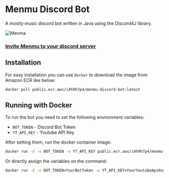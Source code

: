 # Menmu Discord Bot

A mostly music discord bot written in Java using the Discord4J library.

![Menma](https://cdn.menma.dev/menmu/assets/images/menma.1bfb9c572a77fe08409cdbefb4b16e2f.jpg)

### [Invite Menmu to your discord server](https://discord.com/oauth2/authorize?client_id=340909847312596992&permissions=8&integration_type=0&scope=bot)

## Installation

For easy installation you can use `Docker` to download the image from Amazon ECR like below:

```bash
docker pull public.ecr.aws/i4h9h7p4/menmu-discord-bot:latest
```

## Running with Docker

To run the bot you need to set the following environment variables:

- `BOT_TOKEN` - Discord Bot Token
- `YT_API_KEY` - Youtube API Key

After setting them, run the docker container image:

```bash
docker run -d -e BOT_TOKEN -e YT_API_KEY public.ecr.aws/i4h9h7p4/menmu-discord-bot:latest
```

Or directly assign the variables on the command:

```bash
docker run -d -e BOT_TOKEN=YourBotToken -e YT_API_KEY=YourYoutubeApiKey public.ecr.aws/i4h9h7p4/menmu-discord-bot:latest
```
